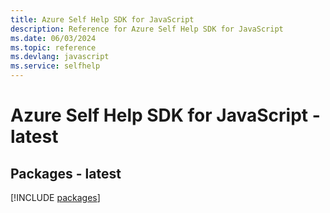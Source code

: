 ```yaml
---
title: Azure Self Help SDK for JavaScript
description: Reference for Azure Self Help SDK for JavaScript
ms.date: 06/03/2024
ms.topic: reference
ms.devlang: javascript
ms.service: selfhelp
---
```

# Azure Self Help SDK for JavaScript - latest
## Packages - latest
[!INCLUDE [packages](self-help-index.md)]